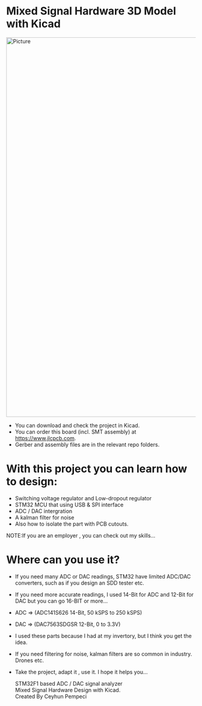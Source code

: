 # Mixed Signal Hardware 3D Model with Kicad

<img width="1010" alt="Picture" src="https://github.com/republicofmakers/MixedSignalHardware/assets/114834611/c065a555-b0a6-479c-8f63-004c0e68844c">

* You can download and check the project in Kicad.
* You can order this board (incl. SMT assembly) at https://www.jlcpcb.com. 
* Gerber and assembly files are in the relevant repo folders.

# With this project you can learn how to design:
* Switching voltage regulator and Low-dropout regulator
* STM32 MCU that using USB & SPI interface
* ADC / DAC intergration
* A kalman filter for noise
* Also how to isolate the part with PCB cutouts.

NOTE:If you are an employer , you can check out my skills...

# Where can you use it?
* If you need many ADC or DAC readings, STM32 have limited ADC/DAC converters, such as if you design an SDD tester etc. 
* If you need more accurate readings, I used 14-Bit for ADC and 12-Bit for DAC but you can go 16-BIT or more...
* ADC => (ADC141S626 14-Bit, 50 kSPS to 250 kSPS)
* DAC => (DAC7563SDGSR 12-Bit, 0 to 3.3V)
* I used these parts because I had at my invertory, but I think you get the idea.
* If you need filtering for noise, kalman filters are so common in industry. Drones etc.





* Take the project, adapt it , use it. I hope it helps you...












  STM32F1 based ADC / DAC signal analyzer <br />
  Mixed Signal Hardware Design with Kicad. <br />
  Created By Ceyhun Pempeci <br />
